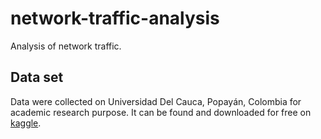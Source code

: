 # network-traffic-analysis
Analysis of network traffic.

## Data set
Data were collected on Universidad Del Cauca, Popayán, Colombia for academic research purpose. It can be found and downloaded for free on [kaggle](https://www.kaggle.com/jsrojas/ip-network-traffic-flows-labeled-with-87-apps).

